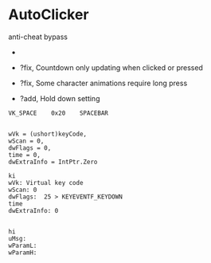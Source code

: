 # AutoClicker

anti-cheat bypass
* <requestedExecutionLevel level="requireAdministrator" uiAccess="false" />


* ?fix, Countdown only updating when clicked or pressed
* ?fix, Some character animations require long press
* ?add, Hold down setting

```
VK_SPACE	0x20	SPACEBAR


wVk = (ushort)keyCode,
wScan = 0,
dwFlags = 0,
time = 0,
dwExtraInfo = IntPtr.Zero

ki
wVk: Virtual key code
wScan: 0
dwFlags:  25 > KEYEVENTF_KEYDOWN
time
dwExtraInfo: 0


hi
uMsg:
wParamL:
wParamH:
```
